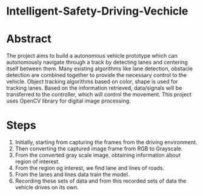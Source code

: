 # Intelligent-Safety-Driving-Vechicle

# Abstract

The project aims to build a autonomous vehicle prototype which can autonomously navigate through a track by detecting lanes and centering itself between them. Many existing algorithms like lane detection, obstacle detection are combined together to provide the necessary control to the vehicle. Object tracking algorithms based on color, shape is used for tracking lanes. Based on the information retrieved, data/signals will be transferred to the controller, which will control the movement. This project uses OpenCV library for digital image processing.

# Steps

1. Initially, starting from capturing the frames from the driving environment.
2. Then converting the captured image frame from RGB to Grayscale. 
3. From the converted gray scale image, obtaining information about region of interest.
4. From the region og interest, we find lane and lines of roads.
5. From the lanes and lines data train the model.
5. Recording these sets of data and from this recorded sets of data the vehicle drives on its own.
